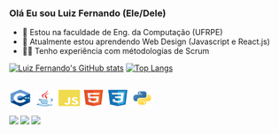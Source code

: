 ### Olá Eu sou Luiz Fernando (Ele/Dele)

- 🔭 Estou na faculdade de Eng. da Computação (UFRPE)
- 🌱 Atualmente estou aprendendo Web Design (Javascript e React.js)
- 👨‍🏫 Tenho experiência com métodologias de Scrum

[![Luiz Fernando's GitHub stats](https://github-readme-stats.vercel.app/api?username=LuizFernandoP&theme=bear&hide=prs,contribs)](https://github.com/LuizFernandoP/github-readme-stats)
[![Top Langs](https://github-readme-stats.vercel.app/api/top-langs/?username=LuizFernandoP&layout=compact&theme=bear&size_weight=0.1&count_weight=1)](https://github.com/MathsGb/github-readme-stats)

<div style="display: inline_block"><br>
  <img align="center" alt="Luiz-Cpp" height="30" width="40" src="https://raw.githubusercontent.com/devicons/devicon/master/icons/cplusplus/cplusplus-original.svg" />
  <img align="center" alt="Luiz-Java" height="30" width="40" src="https://raw.githubusercontent.com/devicons/devicon/master/icons/java/java-original.svg">
  <img align="center" alt="Luiz-Js" height="30" width="40" src="https://raw.githubusercontent.com/devicons/devicon/master/icons/javascript/javascript-plain.svg">
  <img align="center" alt="Luiz-HTML" height="30" width="40" src="https://raw.githubusercontent.com/devicons/devicon/master/icons/html5/html5-original.svg">
  <img align="center" alt="Luiz-CSS" height="30" width="40" src="https://raw.githubusercontent.com/devicons/devicon/master/icons/css3/css3-original.svg">
  <img align="center" alt="Luiz-Python" height="30" width="40" src="https://raw.githubusercontent.com/devicons/devicon/master/icons/python/python-original.svg">
</div>
<div style="display: inline_block"><br>
  <a href="https://www.instagram.com/luizfepaes/"  target="_blank"><img src="https://img.shields.io/badge/-Instagram-%23E4405F?style=for-the-badge&logo=instagram&logoColor=white" target="_blank"></a> 
  <a href="mailto: luizeufps@gmail.com"><img src="https://img.shields.io/badge/-Gmail-%23333?style=for-the-badge&logo=gmail&logoColor=white" target="_blank"></a>
  <a href="https://www.linkedin.com/in/luizfernandopaes/" target="_blank"><img src="https://img.shields.io/badge/-LinkedIn-%230077B5?style=for-the-badge&logo=linkedin&logoColor=white" target="_blank"></a> 
</div>
